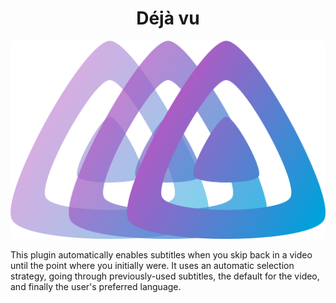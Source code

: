 <h1 align="center">Déjà vu</h1>

<p align="center">

<img alt="Logo" src="https://raw.githubusercontent.com/ImTheSquid/jellyfin-plugin-dejavu/main/img/logo.png"/>
</p>

This plugin automatically enables subtitles when you skip back in a video until the point where you initially were.
It uses an automatic selection strategy, going through previously-used subtitles, the default for the video, and finally the user's preferred language.
